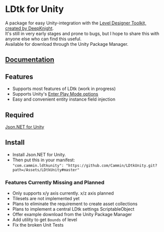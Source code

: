 # LDtk for Unity
A package for easy Unity-integration with the [Level Designer Toolkit, created by DeepKnight](https://github.com/deepnight/ldtk).  
It's still in very early stages and prone to bugs, but I hope to share this with anyone else who can find this useful.  
Available for download through the Unity Package Manager.  

## [Documentation](https://github.com/Cammin/LDtkUnity/blob/master/DOCUMENTATION.md)  

## Features  
- Supports most features of LDtk (work in progress)  
- Supports Unity's [Enter Play Mode options](https://docs.unity3d.com/Manual/ConfigurableEnterPlayMode.html)  
- Easy and convenient entity instance field injection

## Required

[Json.NET for Unity](https://github.com/jilleJr/Newtonsoft.Json-for-Unity)

## Install  
- Install Json.NET for Unity.
- Then put this in your manifest:  
 ```"com.cammin.ldtkunity": "https://github.com/Cammin/LDtkUnity.git?path=/Assets/LDtkUnity#master"```
 
 ### Features Currently Missing and Planned
 - Only supports x/y axis currently. x/z axis planned
 - Tilesets are not implemented yet
 - Plans to eliminate the requirement to create asset collections
 - Plans to implement a central LDtk settings ScriptableObject
 - Offer example download from the Unity Package Manager
 - Add utility to get `Bounds` of level
 - Fix the broken Unit Tests

